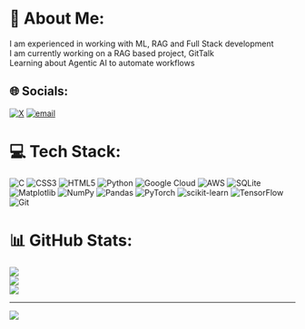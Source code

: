 # 💫 About Me:
I am experienced in working with ML, RAG and Full Stack development<br>I am currently working on a RAG based project, GitTalk<br>Learning about Agentic AI to automate workflows


## 🌐 Socials:
[![X](https://img.shields.io/badge/X-black.svg?logo=X&logoColor=white)](https://x.com/krishnadotexe) [![email](https://img.shields.io/badge/Email-D14836?logo=gmail&logoColor=white)](mailto:krishnarudani16@gmail.com) 

# 💻 Tech Stack:
![C](https://img.shields.io/badge/c-%2300599C.svg?style=for-the-badge&logo=c&logoColor=white) ![CSS3](https://img.shields.io/badge/css3-%231572B6.svg?style=for-the-badge&logo=css3&logoColor=white) ![HTML5](https://img.shields.io/badge/html5-%23E34F26.svg?style=for-the-badge&logo=html5&logoColor=white) ![Python](https://img.shields.io/badge/python-3670A0?style=for-the-badge&logo=python&logoColor=ffdd54) ![Google Cloud](https://img.shields.io/badge/GoogleCloud-%234285F4.svg?style=for-the-badge&logo=google-cloud&logoColor=white) ![AWS](https://img.shields.io/badge/AWS-%23FF9900.svg?style=for-the-badge&logo=amazon-aws&logoColor=white) ![SQLite](https://img.shields.io/badge/sqlite-%2307405e.svg?style=for-the-badge&logo=sqlite&logoColor=white) ![Matplotlib](https://img.shields.io/badge/Matplotlib-%23ffffff.svg?style=for-the-badge&logo=Matplotlib&logoColor=black) ![NumPy](https://img.shields.io/badge/numpy-%23013243.svg?style=for-the-badge&logo=numpy&logoColor=white) ![Pandas](https://img.shields.io/badge/pandas-%23150458.svg?style=for-the-badge&logo=pandas&logoColor=white) ![PyTorch](https://img.shields.io/badge/PyTorch-%23EE4C2C.svg?style=for-the-badge&logo=PyTorch&logoColor=white) ![scikit-learn](https://img.shields.io/badge/scikit--learn-%23F7931E.svg?style=for-the-badge&logo=scikit-learn&logoColor=white) ![TensorFlow](https://img.shields.io/badge/TensorFlow-%23FF6F00.svg?style=for-the-badge&logo=TensorFlow&logoColor=white) ![Git](https://img.shields.io/badge/git-%23F05033.svg?style=for-the-badge&logo=git&logoColor=white)
# 📊 GitHub Stats:
![](https://github-readme-stats.vercel.app/api?username=krishna-exe&theme=dark&hide_border=false&include_all_commits=true&count_private=true)<br/>
![](https://nirzak-streak-stats.vercel.app/?user=krishna-exe&theme=dark&hide_border=false)<br/>
![](https://github-readme-stats.vercel.app/api/top-langs/?username=krishna-exe&theme=dark&hide_border=false&include_all_commits=true&count_private=true&layout=compact)

---
[![](https://visitcount.itsvg.in/api?id=krishna-exe&icon=0&color=0)](https://visitcount.itsvg.in)

<!-- Proudly created with GPRM ( https://gprm.itsvg.in ) -->

